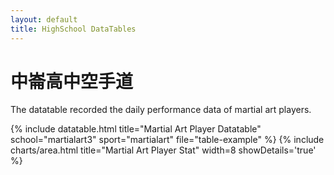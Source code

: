 ```yaml
---
layout: default
title: HighSchool DataTables
---
```


<!-- Page Heading -->
<h1 class="h3 mb-2 text-gray-800">中崙高中空手道</h1>
<p class="mb-4">The datatable recorded the daily performance data of martial art players.</p>

{% include datatable.html title="Martial Art Player Datatable" school="martialart3" sport="martialart" file="table-example" %}
{% include charts/area.html title="Martial Art Player Stat" width=8 showDetails='true' %}
